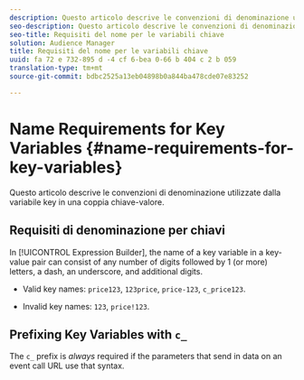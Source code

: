 ```yaml
---
description: Questo articolo descrive le convenzioni di denominazione utilizzate dalla variabile key in una coppia chiave-valore.
seo-description: Questo articolo descrive le convenzioni di denominazione utilizzate dalla variabile key in una coppia chiave-valore.
seo-title: Requisiti del nome per le variabili chiave
solution: Audience Manager
title: Requisiti del nome per le variabili chiave
uuid: fa 72 e 732-895 d -4 cf 6-bea 0-66 b 404 c 2 b 059
translation-type: tm+mt
source-git-commit: bdbc2525a13eb04898b0a844ba478cde07e83252

---
```



# Name Requirements for Key Variables {#name-requirements-for-key-variables}

Questo articolo descrive le convenzioni di denominazione utilizzate dalla variabile key in una coppia chiave-valore.

## Requisiti di denominazione per chiavi

<!-- c_tb_key_name_requirements.xml -->

In [!UICONTROL Expression Builder], the name of a key variable in a key-value pair can consist of any number of digits followed by 1 (or more) letters, a dash, an underscore, and additional digits.

* Valid key names: `price123`, `123price`, `price-123`, `c_price123`.

* Invalid key names: `123`, `price!123`.

## Prefixing Key Variables with `c_`

The `c_` prefix is *always* required if the parameters that send in data on an event call URL use that syntax.
